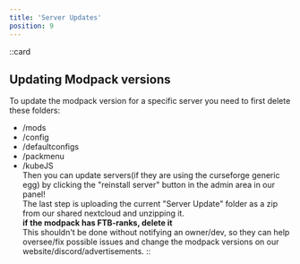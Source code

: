 ```yaml
---
title: 'Server Updates'
position: 9
---
```


::card
## Updating Modpack versions
To update the modpack version for a specific server you need to first delete these folders:
- /mods
- /config
- /defaultconfigs
- /packmenu
- /kubeJS  
Then you can update servers(if they are using the curseforge generic egg) by clicking the "reinstall server" button in the admin area in our panel!  
The last step is uploading the current "Server Update" folder as a zip from our shared nextcloud and unzipping it.  
**if the modpack has FTB-ranks, delete it**  
This shouldn't be done without notifying an owner/dev, so they can help oversee/fix possible issues and change the modpack versions on our website/discord/advertisements.
::